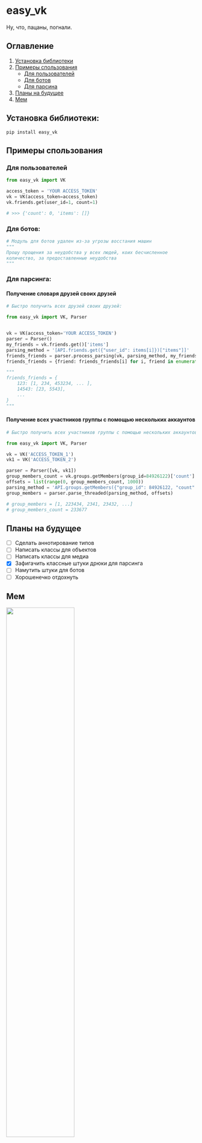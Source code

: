 # easy_vk
Ну, что, пацаны, погнали.

## Оглавление
1. [Установка библиотеки](https://github.com/Phinnik/easy_vk#установка-библиотеки)
1. [Примеры спользования](https://github.com/Phinnik/easy_vk#Примеры-спользования)
    - [Для пользователей](https://github.com/Phinnik/easy_vk#Для-пользователей)
    - [Для ботов](https://github.com/Phinnik/easy_vk#Для-ботов)
    - [Для парсина](https://github.com/Phinnik/easy_vk#Для-парсинга)
1. [Планы на будущее](https://github.com/Phinnik/easy_vk#Планы-на-будущее)
1. [Мем](https://github.com/Phinnik/easy_vk#Мем)


## Установка библиотеки:
```shell script
pip install easy_vk
```

## Примеры спользования
### Для пользователей
```python
from easy_vk import VK

access_token = 'YOUR ACCESS_TOKEN'
vk = VK(access_token=access_token)
vk.friends.get(user_id=1, count=1)

# >>> {'count': 0, 'items': []} 
```

### Для ботов:
```python
# Модуль для ботов удален из-за угрозы восстания машин
"""
Прошу прощения за неудобства у всех людей, коих бесчисленное 
количество, за предоставленные неудобства
""" 
```

### Для парсинга:
#### Получение словаря друзей своих друзей
```python
# Быстро получить всех друзей своих друзей:

from easy_vk import VK, Parser


vk = VK(access_token='YOUR ACCESS_TOKEN')
parser = Parser()
my_friends = vk.friends.get()['items']
parsing_method = '[API.friends.get({"user_id": items[i]})["items"]]'
friends_friends = parser.process_parsing(vk, parsing_method, my_friends)
friends_friends = {friend: friends_friends[i] for i, friend in enumerate(my_friends)}

"""
friends_friends = {
    123: [1, 234, 453234, ... ],
    14543: [23, 5543],
    ...
}
"""
```

#### Получение всех участников группы с помощью нескольких аккаунтов
```python
# Быстро получить всех участников группы с помощью нескольких аккаунтов

from easy_vk import VK, Parser

vk = VK('ACCESS_TOKEN_1')
vk1 = VK('ACCESS_TOKEN_2')

parser = Parser([vk, vk1])
group_members_count = vk.groups.getMembers(group_id=84926122)['count']
offsets = list(range(0, group_members_count, 1000))
parsing_method = 'API.groups.getMembers({"group_id": 84926122, "count": 1000, "offset": items[i]})["items"]'
group_members = parser.parse_threaded(parsing_method, offsets)

# group_members = [1, 223434, 2341, 23432, ...]
# group_members_count = 233677
```

## Планы на будущее
- [ ] Сделать аннотирование типов
- [ ] Написать классы для объектов
- [ ] Написать классы для медиа
- [x] Зафигачить классные штуки дрюки для парсинга
- [ ] Намутить штуки для ботов
- [ ] Хорошенечко отдохнуть

## Мем
<img src="https://sun9-67.userapi.com/dUc3jo42I-uAB5m9pRNM37xDF3LtofvvnpQriw/sQkfjjtF0iI.jpg" width="60%">
